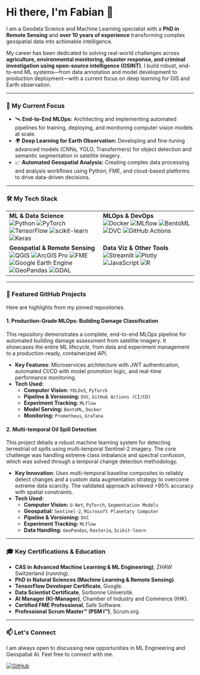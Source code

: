 # Hi there, I'm Fabian 👋

I am a Geodata Science and Machine Learning specialist with a **PhD in Remote Sensing** and **over 10 years of experience** transforming complex geospatial data into actionable intelligence. 

My career has been dedicated to solving real-world challenges across **agriculture, environmental monitoring, disaster response, and criminal investigation using open-source intelligence (OSINT)**. I build robust, end-to-end ML systems—from data annotation and model development to production deployment—with a current focus on deep learning for GIS and Earth observation.

---

### 🔭 My Current Focus

- 🛰️ **End-to-End MLOps:** Architecting and implementing automated pipelines for training, deploying, and monitoring computer vision models at scale.
- 🌍 **Deep Learning for Earth Observation:** Developing and fine-tuning advanced models (CNNs, YOLO, Transformers) for object detection and semantic segmentation in satellite imagery.
- 📈 **Automated Geospatial Analysis:** Creating complex data processing and analysis workflows using Python, FME, and cloud-based platforms to drive data-driven decisions.

---

### 🛠️ My Tech Stack

<table>
  <tr>
    <td valign="top" width="50%">
      <strong>ML & Data Science</strong><br>
      <img src="https://img.shields.io/badge/Python-3776AB?style=for-the-badge&logo=python&logoColor=white" alt="Python"/>
      <img src="https://img.shields.io/badge/PyTorch-EE4C2C?style=for-the-badge&logo=pytorch&logoColor=white" alt="PyTorch"/>
      <img src="https://img.shields.io/badge/TensorFlow-FF6F00?style=for-the-badge&logo=tensorflow&logoColor=white" alt="TensorFlow"/>
      <img src="https://img.shields.io/badge/scikit--learn-F7931E?style=for-the-badge&logo=scikit-learn&logoColor=white" alt="scikit-learn"/>
      <img src="https://img.shields.io/badge/Keras-D00000?style=for-the-badge&logo=keras&logoColor=white" alt="Keras"/>
    </td>
    <td valign="top" width="50%">
      <strong>MLOps & DevOps</strong><br>
      <img src="https://img.shields.io/badge/Docker-2496ED?style=for-the-badge&logo=docker&logoColor=white" alt="Docker"/>
      <img src="https://img.shields.io/badge/MLflow-0194E2?style=for-the-badge&logo=mlflow&logoColor=white" alt="MLflow"/>
      <img src="https://img.shields.io/badge/BentoML-FF69B4?style=for-the-badge" alt="BentoML"/>
      <img src="https://img.shields.io/badge/DVC-8A2BE2?style=for-the-badge&logo=dvc&logoColor=white" alt="DVC"/>
      <img src="https://img.shields.io/badge/GitHub%20Actions-2088FF?style=for-the-badge&logo=github-actions&logoColor=white" alt="GitHub Actions"/>
    </td>
  </tr>
  <tr>
    <td valign="top" width="50%">
      <strong>Geospatial & Remote Sensing</strong><br>
      <img src="https://img.shields.io/badge/QGIS-589632?style=for-the-badge&logo=qgis&logoColor=white" alt="QGIS"/>
      <img src="https://img.shields.io/badge/ArcGIS%20Pro-007AC2?style=for-the-badge" alt="ArcGIS Pro"/>
      <img src="https.img.shields.io/badge/FME-F58220?style=for-the-badge" alt="FME"/>
      <img src="https://img.shields.io/badge/Google%20Earth%20Engine-4285F4?style=for-the-badge" alt="Google Earth Engine"/>
      <img src="https://img.shields.io/badge/GeoPandas-150458?style=for-the-badge" alt="GeoPandas"/>
      <img src="https://img.shields.io/badge/GDAL-5CA548?style=for-the-badge&logo=gdal&logoColor=white" alt="GDAL"/>
    </td>
    <td valign="top" width="50%">
      <strong>Data Viz & Other Tools</strong><br>
      <img src="https://img.shields.io/badge/Streamlit-FF4B4B?style=for-the-badge&logo=streamlit&logoColor=white" alt="Streamlit"/>
      <img src="https://img.shields.io/badge/Plotly-3F4F75?style=for-the-badge&logo=plotly&logoColor=white" alt="Plotly"/>
      <img src="https://img.shields.io/badge/JavaScript-F7DF1E?style=for-the-badge&logo=javascript&logoColor=black" alt="JavaScript"/>
      <img src="https://img.shields.io/badge/R-276DC3?style=for-the-badge&logo=r&logoColor=white" alt="R"/>
    </td>
  </tr>
</table>

---

### 🔬 Featured GitHub Projects

Here are highlights from my pinned repositories.

#### 1. Production-Grade MLOps: Building Damage Classification
This repository demonstrates a complete, end-to-end MLOps pipeline for automated building damage assessment from satellite imagery. It showcases the entire ML lifecycle, from data and experiment management to a production-ready, containerized API.

- **Key Features**: Microservices architecture with JWT authentication, automated CI/CD with model promotion logic, and real-time performance monitoring.
- **Tech Used:**
  - **Computer Vision:** `YOLOv5`, `PyTorch`
  - **Pipeline & Versioning:** `DVC`, `GitHub Actions (CI/CD)`
  - **Experiment Tracking:** `MLflow`
  - **Model Serving:** `BentoML`, `Docker`
  - **Monitoring:** `Prometheus`, `Grafana`

#### 2. Multi-temporal Oil Spill Detection
This project details a robust machine learning system for detecting terrestrial oil spills using multi-temporal Sentinel-2 imagery. The core challenge was handling extreme class imbalance and spectral confusion, which was solved through a temporal change detection methodology.

- **Key Innovation**: Uses multi-temporal baseline composites to reliably detect changes and a custom data augmentation strategy to overcome extreme data scarcity. The validated approach achieved >95% accuracy with spatial constraints.
- **Tech Used:**
  - **Computer Vision:** `U-Net`, `PyTorch`, `Segmentation Models`
  - **Geospatial:** `Sentinel-2`, `Microsoft Planetary Computer`
  - **Pipeline & Versioning:** `DVC`
  - **Experiment Tracking:** `MLflow`
  - **Data Handling:** `GeoPandas`, `Rasterio`, `Scikit-learn`

---

### 🎓 Key Certifications & Education

- **CAS in Advanced Machine Learning & ML Engineering)**, ZHAW Switzerland (running).
- **PhD in Natural Sciences (Machine Learning & Remote Sensing)**.
- **TensorFlow Developer Certificate**, Google.
- **Data Scientist Certificate**, Sorbonne Université.
- **AI Manager (KI-Manager)**, Chamber of Industry and Commerce (IHK).
- **Certified FME Professional**, Safe Software.
- **Professional Scrum Master™ (PSM I™)**, Scrum.org.

---

### 📫 Let's Connect

I am always open to discussing new opportunities in ML Engineering and Geospatial AI. Feel free to connect with me.

<p align="left">
  <a href="https://github.com/floew2" target="_blank"><img src="https://img.shields.io/badge/GitHub-181717?style=for-the-badge&logo=github&logoColor=white" alt="GitHub"/></a>
  </p>
